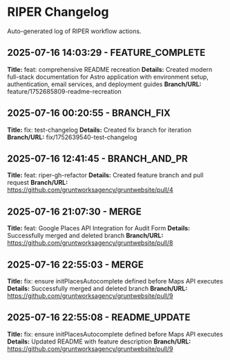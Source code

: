# RIPER Changelog

Auto-generated log of RIPER workflow actions.

## 2025-07-16 14:03:29 - FEATURE_COMPLETE

**Title:** feat: comprehensive README recreation
**Details:** Created modern full-stack documentation for Astro application with environment setup, authentication, email services, and deployment guides
**Branch/URL:** feature/1752685809-readme-recreation

## 2025-07-16 00:20:55 - BRANCH_FIX

**Title:** fix: test-changelog
**Details:** Created fix branch for iteration
**Branch/URL:** fix/1752639540-test-changelog

## 2025-07-16 12:41:45 - BRANCH_AND_PR

**Title:** feat: riper-gh-refactor
**Details:** Created feature branch and pull request
**Branch/URL:** https://github.com/gruntworksagency/gruntwebsite/pull/4

## 2025-07-16 21:07:30 - MERGE

**Title:** feat: Google Places API Integration for Audit Form
**Details:** Successfully merged and deleted branch
**Branch/URL:** https://github.com/gruntworksagency/gruntwebsite/pull/8

## 2025-07-16 22:55:03 - MERGE

**Title:** fix: ensure initPlacesAutocomplete defined before Maps API executes
**Details:** Successfully merged and deleted branch
**Branch/URL:** https://github.com/gruntworksagency/gruntwebsite/pull/9

## 2025-07-16 22:55:08 - README_UPDATE

**Title:** fix: ensure initPlacesAutocomplete defined before Maps API executes
**Details:** Updated README with feature description
**Branch/URL:** https://github.com/gruntworksagency/gruntwebsite/pull/9

